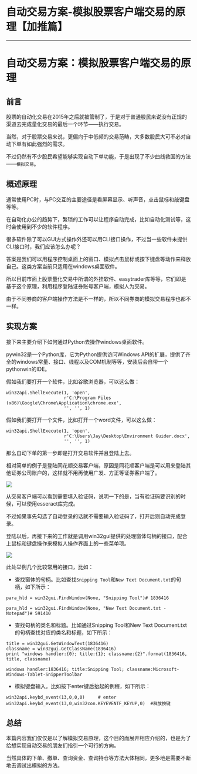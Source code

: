 
# 自动交易方案-模拟股票客户端交易的原理【加推篇】
---

# 自动交易方案：模拟股票客户端交易的原理

## 前言

股票的自动化交易在2015年之后就被管制了，于是对于普通股民来说没有正规的渠道去完成量化交易的最后一个环节——执行交易。

当然，对于股票交易来说，更偏向于中低频的交易范畴，大多数股民大可不必对自动下单有如此强烈的需求。

不过仍然有不少股民希望能够实现自动下单功能，于是出现了不少曲线救国的方法——`模拟交易`。

## 概述原理

通常使用PC时，与PC交互的主要途径是看屏幕显示、听声音，点击鼠标和敲键盘等等。

在自动化办公的趋势下，繁琐的工作可以让程序自动完成，比如自动化测试等，这时会使用到不少的软件程序。

很多软件除了可以GUI方式操作外还可以用CLI接口操作，不过当一些软件未提供CLI接口时，我们应该怎么办呢？

答案是我们可以用程序控制桌面上的窗口、模拟点击鼠标或按下键盘等动作来释放自己。这类方案当前只适用在windows桌面软件。

所以目前市面上股票量化交易中所谓的外挂软件、easytrader库等等，它们即是基于这个原理，利用程序登陆证券账号客户端，模拟人为交易。

由于不同券商的客户端操作方法是不一样的，所以不同券商的模拟交易程序也都不一样。

## 实现方案

接下来主要介绍下如何通过Python去操作windows桌面软件。

pywin32是一个Python库，它为Python提供访问Windows API的扩展，提供了齐全的windows常量、接口、线程以及COM机制等等，安装后会自带一个pythonwin的IDE。

假如我们要打开一个软件，比如谷歌浏览器，可以这么做：

```
win32api.ShellExecute(1, 'open',
                      r'C:\Program Files (x86)\Google\Chrome\Application\chrome.exe',
                      '', '', 1)
```

假如我们要打开一个文件，比如打开一个word文件，可以这么做：

```
win32api.ShellExecute(1, 'open',
                      r'C:\Users\Jay\Desktop\Environment Guider.docx',
                      '', '', 1)
```

那么自动下单的第一步即是打开交易软件并且登陆上去。

相对简单的例子是登陆同花顺交易客户端，原因是同花顺客户端是可以用来登陆其他证券公司账户的，这样就不用再使用广发、方正等证券客户端了。

![](https://p1-jj.byteimg.com/tos-cn-i-t2oaga2asx/gold-user-assets/2020/6/13/172adfdcf8c36a48~tplv-t2oaga2asx-image.image)

从交易客户端可以看到需要填入验证码，说明一下的是，当有验证码要识别的时候，可以使用esseract库完成。

不过如果事先勾选了自动登录的话就不需要输入验证码了，打开后则自动完成登录。

登陆以后，再接下来的工作就是调用win32gui提供的处理窗体句柄的接口，配合上鼠标和键盘操作来模拟人操作界面上的一些菜单项。

![](https://p1-jj.byteimg.com/tos-cn-i-t2oaga2asx/gold-user-assets/2020/6/13/172ae011bbcd6c1d~tplv-t2oaga2asx-image.image)

此处举例几个比较常用的接口，比如：

 -    查找窗体的句柄。比如查找`Snipping Tool`和`New Text Document.txt`的句柄，如下所示：

```
para_hld = win32gui.FindWindow(None, "Snipping Tool")# 1836416

para_hld = win32gui.FindWindow(None, "New Text Document.txt - Notepad")# 591410
```

 -    查找句柄的类名和标题。比如通过Snipping Tool和New Text Document.txt的句柄查找对应的类名和标题，如下所示：

```
title = win32gui.GetWindowText(1836416)
classname = win32gui.GetClassName(1836416)
print "windows handler:{0}; title:{1}; classname:{2}".format(1836416, title, classname)

windows handler:1836416; title:Snipping Tool; classname:Microsoft-Windows-Tablet-SnipperToolbar
```

 -    模拟键盘输入。比如按下enter键后抬起的例程，如下所示：

```
win32api.keybd_event(13,0,0,0)     # enter
win32api.keybd_event(13,0,win32con.KEYEVENTF_KEYUP,0)  #释放按键
```

## 总结

本篇内容我们仅仅是以了解模拟交易原理，这个目的而展开相应介绍的，也是为了给想实现自动交易的朋友们指引一个可行的方向。

当然具体的下单、撤单、查询资金、查询持仓等方法大体相同，更多地是需要不断地去调试出模拟的方法。
    